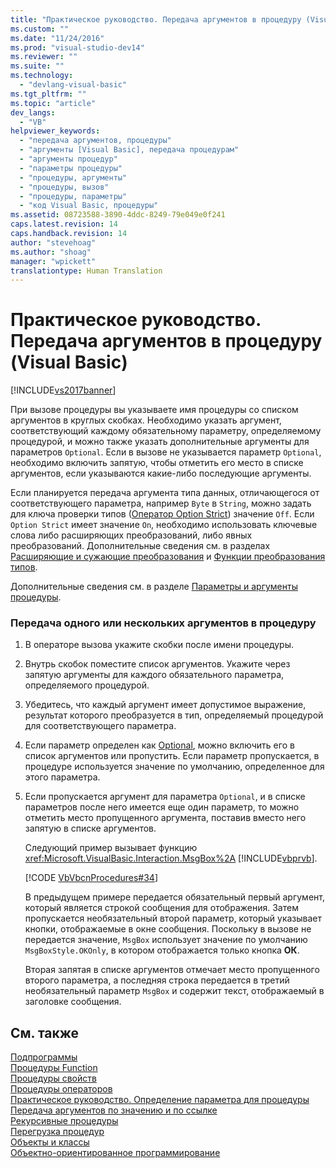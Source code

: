 ```yaml
---
title: "Практическое руководство. Передача аргументов в процедуру (Visual Basic) | Microsoft Docs"
ms.custom: ""
ms.date: "11/24/2016"
ms.prod: "visual-studio-dev14"
ms.reviewer: ""
ms.suite: ""
ms.technology: 
  - "devlang-visual-basic"
ms.tgt_pltfrm: ""
ms.topic: "article"
dev_langs: 
  - "VB"
helpviewer_keywords: 
  - "передача аргументов, процедуры"
  - "аргументы [Visual Basic], передача процедурам"
  - "аргументы процедур"
  - "параметры процедуры"
  - "процедуры, аргументы"
  - "процедуры, вызов"
  - "процедуры, параметры"
  - "код Visual Basic, процедуры"
ms.assetid: 08723588-3890-4ddc-8249-79e049e0f241
caps.latest.revision: 14
caps.handback.revision: 14
author: "stevehoag"
ms.author: "shoag"
manager: "wpickett"
translationtype: Human Translation
---
```

# Практическое руководство. Передача аргументов в процедуру (Visual Basic)
[!INCLUDE[vs2017banner](../../../../csharp/includes/vs2017banner.md)]

При вызове процедуры вы указываете имя процедуры со списком аргументов в круглых скобках.  Необходимо указать аргумент, соответствующий каждому обязательному параметру, определяемому процедурой, и можно также указать дополнительные аргументы для параметров `Optional`.  Если в вызове не указывается параметр `Optional`, необходимо включить запятую, чтобы отметить его место в списке аргументов, если указываются какие\-либо последующие аргументы.  
  
 Если планируется передача аргумента типа данных, отличающегося от соответствующего параметра, например `Byte` в `String`, можно задать для ключа проверки типов \([Оператор Option Strict](../../../../visual-basic/language-reference/statements/option-strict-statement.md)\) значение `Off`.  Если `Option Strict` имеет значение `On`, необходимо использовать ключевые слова либо расширяющих преобразований, либо явных преобразований.  Дополнительные сведения см. в разделах [Расширяющие и сужающие преобразования](../../../../visual-basic/programming-guide/language-features/data-types/widening-and-narrowing-conversions.md) и [Функции преобразования типов](../../../../visual-basic/language-reference/functions/type-conversion-functions.md).  
  
 Дополнительные сведения см. в разделе [Параметры и аргументы процедуры](../../../../visual-basic/programming-guide/language-features/procedures/procedure-parameters-and-arguments.md).  
  
### Передача одного или нескольких аргументов в процедуру  
  
1.  В операторе вызова укажите скобки после имени процедуры.  
  
2.  Внутрь скобок поместите список аргументов.  Укажите через запятую аргументы для каждого обязательного параметра, определяемого процедурой.  
  
3.  Убедитесь, что каждый аргумент имеет допустимое выражение, результат которого преобразуется в тип, определяемый процедурой для соответствующего параметра.  
  
4.  Если параметр определен как [Optional](../../../../visual-basic/language-reference/modifiers/optional.md), можно включить его в список аргументов или пропустить.  Если параметр пропускается, в процедуре используется значение по умолчанию, определенное для этого параметра.  
  
5.  Если пропускается аргумент для параметра `Optional`, и в списке параметров после него имеется еще один параметр, то можно отметить место пропущенного аргумента, поставив вместо него запятую в списке аргументов.  
  
     Следующий пример вызывает функцию <xref:Microsoft.VisualBasic.Interaction.MsgBox%2A> [!INCLUDE[vbprvb](../../../../csharp/programming-guide/concepts/linq/includes/vbprvb_md.md)].  
  
     [!CODE [VbVbcnProcedures#34](../CodeSnippet/VS_Snippets_VBCSharp/VbVbcnProcedures#34)]  
  
     В предыдущем примере передается обязательный первый аргумент, который является строкой сообщения для отображения.  Затем пропускается необязательный второй параметр, который указывает кнопки, отображаемые в окне сообщения.  Поскольку в вызове не передается значение, `MsgBox` использует значение по умолчанию `MsgBoxStyle.OKOnly`, в котором отображается только кнопка **ОК**.  
  
     Вторая запятая в списке аргументов отмечает место пропущенного второго параметра, а последняя строка передается в третий необязательный параметр `MsgBox` и содержит текст, отображаемый в заголовке сообщения.  
  
## См. также  
 [Подпрограммы](../../../../visual-basic/programming-guide/language-features/procedures/sub-procedures.md)   
 [Процедуры Function](../../../../visual-basic/programming-guide/language-features/procedures/function-procedures.md)   
 [Процедуры свойств](../../../../visual-basic/programming-guide/language-features/procedures/property-procedures.md)   
 [Процедуры операторов](../../../../visual-basic/programming-guide/language-features/procedures/operator-procedures.md)   
 [Практическое руководство. Определение параметра для процедуры](../../../../visual-basic/programming-guide/language-features/procedures/how-to-define-a-parameter-for-a-procedure.md)   
 [Передача аргументов по значению и по ссылке](../../../../visual-basic/programming-guide/language-features/procedures/passing-arguments-by-value-and-by-reference.md)   
 [Рекурсивные процедуры](../../../../visual-basic/programming-guide/language-features/procedures/recursive-procedures.md)   
 [Перегрузка процедур](../../../../visual-basic/programming-guide/language-features/procedures/procedure-overloading.md)   
 [Объекты и классы](../../../../visual-basic/programming-guide/language-features/objects-and-classes/index.md)   
 [Объектно\-ориентированное программирование](../Topic/Object-Oriented%20Programming%20\(C%23%20and%20Visual%20Basic\).md)